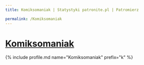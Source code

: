```yaml
---
title: Komiksomaniak | Statystyki patronite.pl | Patromierz

permalink: /Komiksomaniak
---
```


# [Komiksomaniak](https://patronite.pl/Komiksomaniak)

{% include profile.md name="Komiksomaniak" prefix="k" %}
